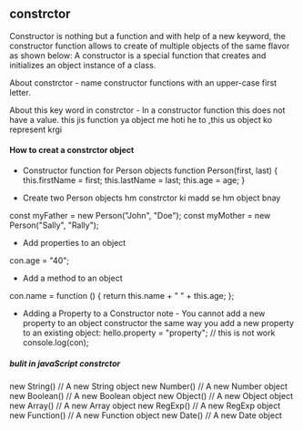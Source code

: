 ## constrctor

Constructor is nothing but a function and with help of a new keyword, the constructor function allows to create of multiple objects of the same flavor as shown below:
A constructor is a special function that creates and initializes an object instance of a class.

About constrctor - name constructor functions with an upper-case first letter.

About this key word in constrctor - In a constructor function this does not have a value.
this jis function ya object me hoti he to ,this us object ko represent krgi

#### How to creat a constrctor object

- Constructor function for Person objects
  function Person(first, last) {
  this.firstName = first;
  this.lastName = last;
  this.age = age;
  }

- Create two Person objects
  hm constrctor ki madd se hm object bnay

const myFather = new Person("John", "Doe");
const myMother = new Person("Sally", "Rally");

- Add properties to an object

con.age = "40";

- Add a method to an object

con.name = function () {
return this.name + " " + this.age;
};

- Adding a Property to a Constructor
  note - You cannot add a new property to an object constructor the same way you add a new property to an existing object:
  hello.property = "property"; // this is not work
  console.log(con);

##### bulit in javaScript constrctor

new String() // A new String object
new Number() // A new Number object
new Boolean() // A new Boolean object
new Object() // A new Object object
new Array() // A new Array object
new RegExp() // A new RegExp object
new Function() // A new Function object
new Date() // A new Date object
